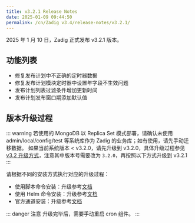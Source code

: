 ```yaml
---
title: v3.2.1 Release Notes
date: 2025-01-09 09:44:50
permalink: /cn/Zadig v3.4/release-notes/v3.2.1/
---
```


2025 年 1 月 10 日，Zadig 正式发布 v3.2.1 版本。

## 功能列表

- 修复发布计划中不正确的定时器数据
- 修复发布计划模块定时器中设置年字段不生效问题
- 发布计划列表过滤条件增加更新时间
- 发布计划发布窗口期添加默认值

## 版本升级过程

::: warning
若使用的 MongoDB 以 Replica Set 模式部署，请确认未使用 admin/local/config/test 等系统库作为 Zadig 的业务库；如有使用，请先手动迁移数据。
如果当前系统版本 < v3.2.0，请先升级到 v3.2.0，具体升级过程参见 [v3.2 升级方式](/cn/Zadig%20v3.2/release-notes/v3.2.0/#版本升级过程)，注意其中版本号需要改为 `3.2.0`，再按照以下方式升级到 v3.2.1
:::

请根据不同的安装方式执行对应的升级过程：

- 使用脚本命令安装：升级参考[文档](/cn/Zadig%20v3.2/install/helm-deploy/#升级)
- 使用 Helm 命令安装：升级参考[文档](/cn/Zadig%20v3.2/install/helm-deploy/#升级)
- 官方通道安装：升级参考[文档](/cn/Zadig%20v3.2/stable/install/#升级)

::: danger 注意
升级完毕后，需要手动重启 cron 组件。
:::
